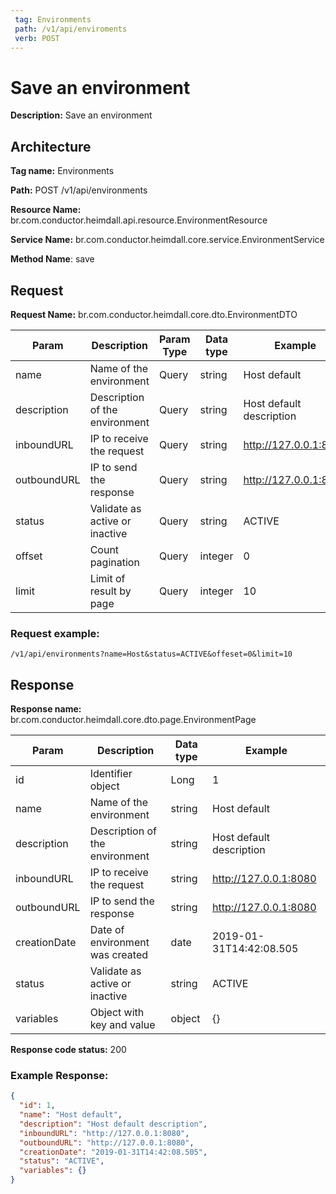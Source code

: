 ```yaml
---
 tag: Environments
 path: /v1/api/enviroments
 verb: POST
---
```


# Save an environment

**Description:** Save an environment

## Architecture

**Tag name:** Environments

**Path:** POST /v1/api/environments

**Resource Name:** br.com.conductor.heimdall.api.resource.EnvironmentResource

**Service Name:** br.com.conductor.heimdall.core.service.EnvironmentService

**Method Name**: save

## Request

**Request Name:** br.com.conductor.heimdall.core.dto.EnvironmentDTO

|Param | Description | Param Type | Data type | Example |
|---|---|---|---|---|
| name | Name of the environment | Query | string | Host default |
| description | Description of the environment | Query | string | Host default description |
| inboundURL | IP to receive the request | Query | string | http://127.0.0.1:8080 |
| outboundURL | IP to send the response | Query | string | http://127.0.0.1:8080 |
| status | Validate as active or inactive | Query | string | ACTIVE |
| offset | Count pagination | Query | integer | 0 |
| limit | Limit of result by page | Query | integer | 10 |

### Request example:
```
/v1/api/environments?name=Host&status=ACTIVE&offeset=0&limit=10
```

## Response

**Response name:** br.com.conductor.heimdall.core.dto.page.EnvironmentPage

| Param | Description | Data type | Example |
|---|---|---|---|
| id | Identifier object | Long | 1 |
| name | Name of the environment | string | Host default |
| description | Description of the environment | string | Host default description |
| inboundURL | IP to receive the request | string | http://127.0.0.1:8080 |
| outboundURL | IP to send the response | string | http://127.0.0.1:8080 |
| creationDate | Date of environment was created | date | 2019-01-31T14:42:08.505 |
| status | Validate as active or inactive | string | ACTIVE |
| variables | Object with key and value | object | {}

**Response code status:** 200

### Example Response:

```json
{
  "id": 1,
  "name": "Host default",
  "description": "Host default description",
  "inboundURL": "http://127.0.0.1:8080",
  "outboundURL": "http://127.0.0.1:8080",
  "creationDate": "2019-01-31T14:42:08.505",
  "status": "ACTIVE",
  "variables": {}
}
```